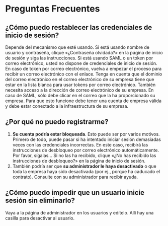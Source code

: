 # Preguntas Frecuentes

## ¿Cómo puedo restablecer las credenciales de inicio de sesión?

Depende del mecanismo que esté usando. Si está usando nombre de usuario y contraseña, clique «¿Contraseña olvidada?» en la página de inicio de sesión y siga las instrucciones. Si está usando SAML o un token por correo electrónico, usted no dispone de credenciales de inicio de sesión. En caso de token por correo electrónico, vuelva a empezar el proceso para recibir un correo electrónico con el enlace. Tenga en cuenta que el dominio del correo electrónico en el correo electrónico de su empresa tiene que estar en la lista blanca para usar tokens por correo electrónico. También necesita acceso a la dirección de correo electrónico de su empresa. En caso de SAML, sólo debe clicar en el correo que la ha proporcionado su empresa. Para que esto funcione debe tener una cuenta de empresa válida y debe estar conectado a la infraestructura de su empresa.

## ¿Por qué no puedo registrarme?

1. **Su cuenta podría estar bloqueada**. Esto puede ser por varios motivos. Primero de todo, puede pasar si ha intentado iniciar sesión demasiadas veces con las credenciales incorrectas. En este caso, recibirá las instrucciones de desbloqueo por correo electrónico automáticamente. Por favor, sígalas... Si no las ha recibido, clique «¿No has recibido las instrucciones de desbloqueo?» en la página de inicio de sesión.
2. También podría ser que **su administrador le haya desactivado** o que toda la empresa haya sido desactivada \(por ej., porque ha caducado el contrato\). Consulte con su administrador para recibir ayuda.

## ¿Cómo puedo impedir que un usuario inicie sesión sin eliminarlo?

Vaya a la página de administrador en los usuarios y edítelo. Allí hay una casilla para desactivar al usuario.

